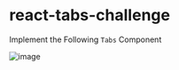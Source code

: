 # react-tabs-challenge

Implement the Following `Tabs` Component

![image](https://github.com/user-attachments/assets/4dac36f2-470c-493d-a370-4ab924c9bc94)
